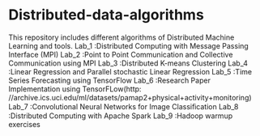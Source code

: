 # Distributed-data-algorithms
This repository includes different algorithms of Distributed Machine Learning and tools.
  Lab_1 :Distributed Computing with Message Passing Interface (MPI)
  Lab_2 :Point to Point Communication and Collective Communication using MPI
  Lab_3 :Distributed K-means Clustering
  Lab_4 :Linear Regression and Parallel stochastic Linear Regression
  Lab_5 :Time Series Forecasting using TensorFlow
  Lab_6 :Research Paper Implementation using TensorFLow(http: //archive.ics.uci.edu/ml/datasets/pamap2+physical+activity+monitoring)
  Lab_7 :Convolutional Neural Networks for Image Classiﬁcation 
  Lab_8 :Distributed Computing with Apache Spark
  Lab_9 :Hadoop warmup exercises
